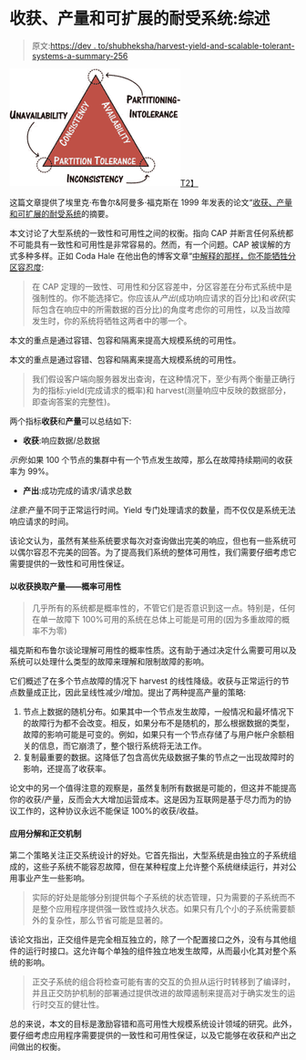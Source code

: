 # 收获、产量和可扩展的耐受系统:综述

> 原文:[https://dev . to/shubheksha/harvest-yield-and-scalable-tolerant-systems-a-summary-256](https://dev.to/shubheksha/harvest-yield-and-scalable-tolerant-systems-a-summary-256)

[![](img/535b125038f4a7e404beb766af062842.png)T2】](https://res.cloudinary.com/practicaldev/image/fetch/s--uLj5yGQY--/c_limit%2Cf_auto%2Cfl_progressive%2Cq_auto%2Cw_880/https://cdn-images-1.medium.com/max/300/0%2APlLhXyx7tBvL4fVm.png)

这篇文章提供了埃里克·布鲁尔&阿曼多·福克斯在 1999 年发表的论文“[收获、产量和可扩展的耐受系统](https://pdfs.semanticscholar.org/5015/8bc1a8a67295ab7bce0550886a9859000dc2.pdf)的摘要。

本文讨论了大型系统的一致性和可用性之间的权衡。指向 CAP 并断言任何系统都不可能具有一致性和可用性是非常容易的。然而，有一个问题。CAP 被误解的方式多种多样。正如 Coda Hale 在他出色的博客文章“[中解释的那样，你不能牺牲分区容忍度](https://codahale.com/you-cant-sacrifice-partition-tolerance/):

> 在 CAP 定理的一致性、可用性和分区容差中，分区容差在分布式系统中是强制性的。你不能选择它。你应该从*产出*(成功响应请求的百分比)和*收获*(实际包含在响应中的所需数据的百分比)的角度考虑你的可用性，以及当故障发生时，你的系统将牺牲这两者中的哪一个。

本文的重点是通过容错、包容和隔离来提高大规模系统的可用性。

本文的重点是通过容错、包容和隔离来提高大规模系统的可用性。

> 我们假设客户端向服务器发出查询，在这种情况下，至少有两个衡量正确行为的指标:yield(完成请求的概率)和 harvest(测量响应中反映的数据部分，即查询答案的完整性)。

两个指标**收获**和**产量**可以总结如下:

*   **收获**:响应数据/总数据

*示例*:如果 100 个节点的集群中有一个节点发生故障，那么在故障持续期间的收获率为 99%。

*   **产出**:成功完成的请求/请求总数

*注意*:产量不同于正常运行时间。Yield 专门处理请求的数量，而不仅仅是系统无法响应请求的时间。

该论文认为，虽然有某些系统要求每次对查询做出完美的响应，但也有一些系统可以偶尔容忍不完美的回答。为了提高我们系统的整体可用性，我们需要仔细考虑它需要提供的一致性和可用性保证。

#### 以收获换取产量——概率可用性

> 几乎所有的系统都是概率性的，不管它们是否意识到这一点。特别是，任何在单一故障下 100%可用的系统在总体上可能是可用的(因为多重故障的概率不为零)

福克斯和布鲁尔谈论理解可用性的概率性质。这有助于通过决定什么需要可用以及系统可以处理什么类型的故障来理解和限制故障的影响。

它们概述了在多个节点故障的情况下 harvest 的线性降级。收获与正常运行的节点数量成正比，因此呈线性减少/增加。提出了两种提高产量的策略:

1.  节点上数据的随机分布。如果其中一个节点发生故障，一般情况和最坏情况下的故障行为都不会改变。相反，如果分布不是随机的，那么根据数据的类型，故障的影响可能是可变的。例如，如果只有一个节点存储了与用户帐户余额相关的信息，而它崩溃了，整个银行系统将无法工作。
2.  复制最重要的数据。这降低了包含高优先级数据子集的节点之一出现故障时的影响，还提高了收获率。

论文中的另一个值得注意的观察是，虽然复制所有数据是可能的，但这并不能提高你的收获/产量，反而会大大增加运营成本。这是因为互联网是基于尽力而为的协议工作的，这种协议永远不能保证 100%的收获/收益。

#### 应用分解和正交机制

第二个策略关注正交系统设计的好处。它首先指出，大型系统是由独立的子系统组成的，这些子系统不能容忍故障，但在某种程度上允许整个系统继续运行，并对公用事业产生一些影响。

> 实际的好处是能够分别提供每个子系统的状态管理，只为需要的子系统而不是整个应用程序提供强一致性或持久状态。如果只有几个小的子系统需要额外的复杂性，那么节省可能是显著的。

该论文指出，正交组件是完全相互独立的，除了一个配置接口之外，没有与其他组件的运行时接口。这允许每个单独的组件独立地发生故障，从而最小化其对整个系统的影响。

> 正交子系统的组合将检查可能有害的交互的负担从运行时转移到了编译时，并且正交防护机制的部署通过提供改进的故障遏制来提高对于确实发生的运行时交互的健壮性。

总的来说，本文的目标是激励容错和高可用性大规模系统设计领域的研究。此外，要仔细考虑应用程序需要提供的一致性和可用性保证，以及它能够在收获和产出之间做出的权衡。